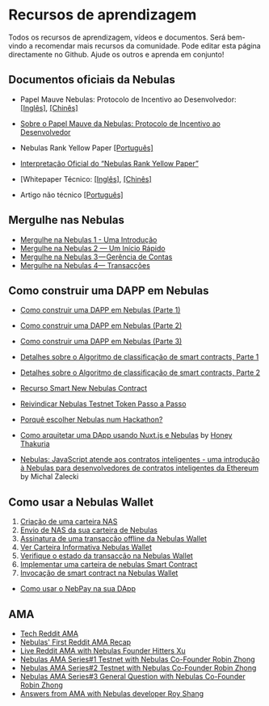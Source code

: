 # Recursos de aprendizagem

Todos os recursos de aprendizagem, vídeos e documentos. Será bem-vindo a recomendar mais recursos da comunidade. Pode editar esta página directamente no Github. Ajude os outros e aprenda em conjunto!

## Documentos oficiais da Nebulas

- Papel Mauve Nebulas: Protocolo de Incentivo ao Desenvolvedor:  [[Inglês]](https://nebulas.io/docs/NebulasMauvepaper.pdf), [[Chinês]](https://nebulas.io/docs/NebulasMauvepaperZh.pdf)
- [Sobre o Papel Mauve da Nebulas: Protocolo de Incentivo ao Desenvolvedor](https://medium.com/nebulasio/nebulas-mauve-paper-developer-incentive-protocol-37bb90e52a20)

- Nebulas Rank Yellow Paper [[Português]](https://nebulas.io/docs/NebulasYellowpaperPt.pdf)
- [Interpretação Oficial do “Nebulas Rank Yellow Paper”](https://medium.com/nebulasio/official-interpretation-of-nebulas-rank-yellow-paper-dd18293cd9a9)

- [Whitepaper Técnico: [[Inglês]](https://nebulas.io/docs/NebulasTechnicalWhitepaper.pdf), [[Chinês]](https://nebulas.io/docs/NebulasTechnicalWhitepaperZh.pdf)

- Artigo não técnico [[Português]](https://nebulas.io/docs/NebulasWhitepaperPt.pdf)

## Mergulhe nas Nebulas

- [Mergulhe na Nebulas 1 - Uma Introdução](https://medium.com/nebulasio/dive-into-nebulas-1-introduction-3ec8bc73571c)
- [Mergulhe na Nebulas 2 — Um Início Rápido](https://medium.com/nebulasio/dive-into-nebulas-2-quick-start-105da9df80e1)
- [Mergulhe na Nebulas 3 — Gerência de Contas](https://medium.com/nebulasio/dive-into-nebulas-3-accounts-3ebd208858d6)
- [Mergulhe na Nebulas 4— Transacções](https://medium.com/nebulasio/dive-into-nebulas-4-transactions-2a13845e1d03)

## Como construir uma DAPP em Nebulas

- [Como construir uma DAPP em Nebulas (Parte 1)](https://medium.com/nebulasio/how-to-build-a-dapp-on-nebulas-part-1-da4eaf9399bc)
- [Como construir uma DAPP em Nebulas (Parte 2)](https://medium.com/nebulasio/how-to-build-a-dapp-on-nebulas-part-2-5424789f7417)
- [Como construir uma DAPP em Nebulas (Parte 3)](https://medium.com/nebulasio/how-to-build-a-dapp-on-nebulas-part3-3586126aa124)

- [Detalhes sobre o Algoritmo de classificação de smart contracts, Parte 1](https://medium.com/nebulasio/details-on-the-smart-contract-ranking-algorithm-part-1-723143c689c3)
- [Detalhes sobre o Algoritmo de classificação de smart contracts, Parte 2](https://medium.com/nebulasio/details-on-the-smart-contract-ranking-algorithm-part-2-64341011e5e5)

- [Recurso Smart New Nebulas Contract](https://medium.com/nebulasio/new-nebulas-smart-contract-feature-e15046804b3c)
- [Reivindicar Nebulas Testnet Token Passo a Passo](https://medium.com/nebulasio/claim-nebulas-testnet-token-step-by-step-6156400fdd38)
- [Porquê escolher Nebulas num Hackathon?](https://medium.com/nebulasio/why-choose-nebulas-at-a-hackathon-562ab8065a30)
- [Como arquitetar uma DApp usando Nuxt.js e Nebulas](https://medium.freecodecamp.org/architecting-dapp-using-nuxt-js-nebulas-fc00712ae341) by [Honey Thakuria](https://medium.com/@HoneyThakuria)
- [Nebulas: JavaScript atende aos contratos inteligentes - uma introdução à Nebulas para desenvolvedores de contratos inteligentes da Ethereum](https://www.tooploox.com/blog/nebulas-javascript-meets-smart-contracts) by Michal Zalecki

## Como usar a Nebulas Wallet

1. [Criação de uma carteira NAS](https://medium.com/nebulasio/creating-a-nas-wallet-9d01b5fa2df6)
2. [Envio de NAS da sua carteira de Nebulas](https://medium.com/nebulasio/sending-nas-from-your-wallet-be1b958c4e5d)
3. [Assinatura de uma transacção offline da Nebulas Wallet](https://medium.com/nebulasio/signing-a-transaction-offline-ae8278f45201)
4. [Ver Carteira Informativa Nebulas Wallet](https://medium.com/nebulasio/view-wallet-information-fcea3ea35d94)
5. [Verifique o estado da transacção na Nebulas Wallet](https://medium.com/nebulasio/check-tx-status-8dc7dd9b79de)
6. [Implementar uma carteira de nebulas Smart Contract](https://medium.com/nebulasio/deploy-a-smart-contract-1e781e13c22e)
7. [Invocação de smart contract na Nebulas Wallet](https://medium.com/nebulasio/call-a-smart-contract-on-nebulas-3522038aec18)

- [Como usar o NebPay na sua DApp](https://medium.com/nebulasio/how-to-use-nebpay-in-your-dapp-8e785e560fbb)

## AMA

- [Tech Reddit AMA](https://medium.com/nebulasio/tech-reddit-ama-ab0c87484773)
- [Nebulas' First Reddit AMA Recap](https://medium.com/nebulasio/nebulas-first-reddit-ama-recap-3f5b75c26c9a)
- [Live Reddit AMA with Nebulas Founder Hitters Xu](https://medium.com/nebulasio/live-reddit-ama-with-nebulas-founder-hitters-xu-46e8f1a89fa)
- [Nebulas AMA Series#1 Testnet with Nebulas Co-Founder Robin Zhong](https://medium.com/nebulasio/nebulas-ama-series-1-testnet-e2b751fad48a)
- [Nebulas AMA Series#2 Testnet with Nebulas Co-Founder Robin Zhong](https://medium.com/nebulasio/nebulas-ama-series-2-testnet-with-nebulas-co-founder-and-cto-robin-zhong-b54a1b33b85e)
- [Nebulas AMA Series#3 General Question with Nebulas Co-Founder Robin Zhong](https://medium.com/nebulasio/nebulas-ama-series-3-general-question-with-nebulas-co-founder-and-cto-robin-zhong-329d01250e00)
- [Answers from AMA with Nebulas developer Roy Shang](https://medium.com/nebulasio/answers-from-the-ama-with-nebulas-lead-core-developer-roy-shang-c4382ac09424)


